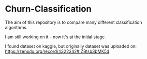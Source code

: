 # Churn-Classification
The aim of this repository is to compare many different classification algorithms.

I am still working on it - now it's at the initial stage.

I found dataset on kaggle, but originally dataset was uploaded on: https://zenodo.org/record/4322342#.ZBtsb3bMK5d
